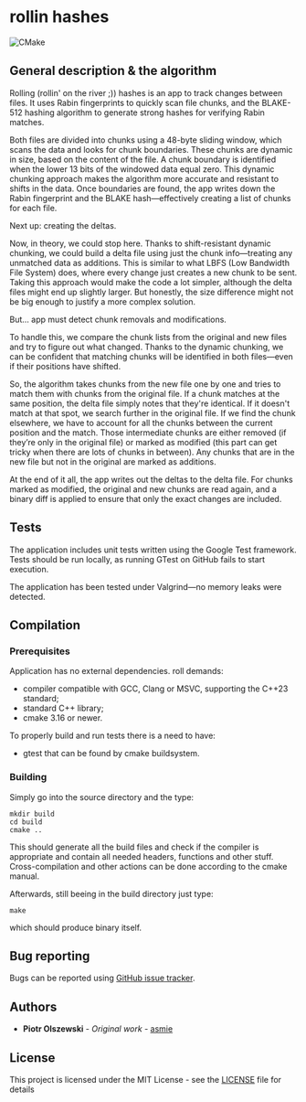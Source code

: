 # rollin hashes

![CMake](https://github.com/asmie/roll/actions/workflows/cmake.yml/badge.svg)

## General description & the algorithm

Rolling (rollin' on the river ;)) hashes is an app to track changes between files. It uses Rabin fingerprints to quickly scan file chunks, and the BLAKE-512 hashing algorithm to generate strong hashes for verifying Rabin matches.

Both files are divided into chunks using a 48-byte sliding window, which scans the data and looks for chunk boundaries. These chunks are dynamic in size, based on the content of the file. A chunk boundary is identified when the lower 13 bits of the windowed data equal zero. This dynamic chunking approach makes the algorithm more accurate and resistant to shifts in the data. Once boundaries are found, the app writes down the Rabin fingerprint and the BLAKE hash—effectively creating a list of chunks for each file.

Next up: creating the deltas.

Now, in theory, we could stop here. Thanks to shift-resistant dynamic chunking, we could build a delta file using just the chunk info—treating any unmatched data as additions. This is similar to what LBFS (Low Bandwidth File System) does, where every change just creates a new chunk to be sent. Taking this approach would make the code a lot simpler, although the delta files might end up slightly larger. But honestly, the size difference might not be big enough to justify a more complex solution.

But... app must detect chunk removals and modifications.

To handle this, we compare the chunk lists from the original and new files and try to figure out what changed. Thanks to the dynamic chunking, we can be confident that matching chunks will be identified in both files—even if their positions have shifted.

So, the algorithm takes chunks from the new file one by one and tries to match them with chunks from the original file. If a chunk matches at the same position, the delta file simply notes that they're identical. If it doesn't match at that spot, we search further in the original file. If we find the chunk elsewhere, we have to account for all the chunks between the current position and the match. Those intermediate chunks are either removed (if they’re only in the original file) or marked as modified (this part can get tricky when there are lots of chunks in between). Any chunks that are in the new file but not in the original are marked as additions.

At the end of it all, the app writes out the deltas to the delta file. For chunks marked as modified, the original and new chunks are read again, and a binary diff is applied to ensure that only the exact changes are included.

## Tests

The application includes unit tests written using the Google Test framework. Tests should be run locally, as running GTest on GitHub fails to start execution.

The application has been tested under Valgrind—no memory leaks were detected.

## Compilation

### Prerequisites

Application has no external dependencies. roll demands:
* compiler compatible with GCC, Clang or MSVC, supporting the C++23 standard;
* standard C++ library;
* cmake 3.16 or newer.

To properly build and run tests there is a need to have:
* gtest that can be found by cmake buildsystem.

### Building

Simply go into the source directory and the type:
```
mkdir build
cd build
cmake ..
```

This should generate all the build files and check if the compiler is appropriate and contain all needed headers, functions and other stuff. Cross-compilation and other actions can be done according to the cmake manual.

Afterwards, still beeing in the build directory just type:
```
make
```
which should produce binary itself.


## Bug reporting

Bugs can be reported using [GitHub issue tracker](https://github.com/asmie/roll/issues).

## Authors

* **Piotr Olszewski** - *Original work* - [asmie](https://github.com/asmie)

## License

This project is licensed under the MIT License - see the [LICENSE](LICENSE) file for details
